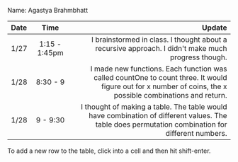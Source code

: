 Name: Agastya Brahmbhatt

| Date |     Time      |                                                                                                                                                     Update |
|:-----|:-------------:|-----------------------------------------------------------------------------------------------------------------------------------------------------------:|
| 1/27 | 1:15 - 1:45pm |                                                         I brainstormed in class. I thought about a recursive approach. I didn't make much progress though. |
| 1/28 |   8:30 - 9    | I made new functions. Each function was called countOne to count three. It would figure out for x number of coins, the x possible combinations and return. |                                                                                                 |
| 1/28 |   9 - 9:30    |           I thought of making a table. The table would have combination of different values. The table does permutation combination for different numbers. |


To add a new row to the table, click into a cell and then hit shift-enter.